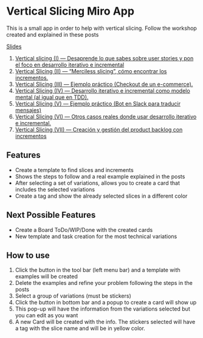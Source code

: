 # Vertical Slicing Miro App

This is a small app in order to help with vertical slicing. Follow the workshop created and explained in these posts

[Slides](https://docs.google.com/presentation/d/e/2PACX-1vRZYhcMS1WWBPoPy2qt2-k8IIRYluNja3BYAdBuF-9HiylFCYedZpEabPfUAzk1inBdfGBHORHxZmfD/pub?start=false&loop=false&delayms=3000)
1. [Vertical slicing (I) — Desaprende lo que sabes sobre user stories y pon el foco en desarrollo iterativo e incremental](https://abrahamvallez.medium.com/vertical-slicing-i-desaprende-lo-que-sabes-sobre-user-stories-y-pon-el-foco-en-desarrollo-b859c5827326)
2. [Vertical Slicing (II) — “Merciless slicing”, cómo encontrar los incrementos.](https://abrahamvallez.medium.com/vertical-slicing-ii-merciless-slicing-c%C3%B3mo-encontrar-los-incrementos-85145a02fa83)
3. [Vertical Slicing (III) — Ejemplo práctico (Checkout de un e-commerce).](https://abrahamvallez.medium.com/vertical-slicing-iii-ejemplo-pr%C3%A1ctico-checkout-de-un-e-commerce-b265268af6c5)
4. [Vertical Slicing (IV) — Desarrollo iterativo e incremental como modelo mental (al igual que en TDD).](https://abrahamvallez.medium.com/vertical-slicing-iv-desarrollo-iterativo-e-incremental-como-modelo-mental-al-igual-que-en-tdd-d0333f209892)
5. [Vertical Slicing (V) — Ejemplo práctico (Bot en Slack para traducir mensajes)](https://abrahamvallez.medium.com/vertical-slicing-v-ejemplo-pr%C3%A1ctico-bot-en-slack-para-traducir-mensajes-a51bd3f2094f)
6. [Vertical Slicing (VI) — Otros casos reales donde usar desarrollo iterativo e incremental.](https://abrahamvallez.medium.com/vertical-slicing-vi-otros-casos-reales-donde-usar-desarrollo-iterativo-e-incremental-825e99f5313c)
7. [Vertical Slicing (VII) — Creación y gestión del product backlog con incrementos](https://abrahamvallez.medium.com/vertical-slicing-vii-creaci%C3%B3n-y-gesti%C3%B3n-del-product-backlog-con-incrementos-63c05fcec928)

## Features
- Create a template to find slices and increments
- Shows the steps to follow and a real example explained in the posts
- After selecting a set of variations, allows you to create a card that includes the selected variations
- Create a tag and show the already selected slices in a different color

## Next Possible Features
- Create a Board ToDo/WIP/Done with the created cards
- New template and task creation for the most technical variations

## How to use
1. Click the button in the tool bar (left menu bar) and a template with examples will be created
2. Delete the examples and refine your problem following the steps in the posts
3. Select a group of variations (must be stickers)
4. Click the button in bottom bar and a popup to create a card will show up
5. This pop-up will have the information from the variations selected but you can edit as you want
6. A new Card will be created with the info. The stickers selected will have a tag with the slice name and will be in yellow color.
